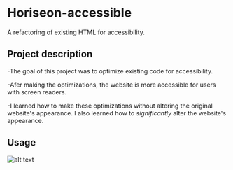 # Horiseon-accessible
A refactoring of existing HTML for accessibility.

## Project description
-The goal of this project was to optimize existing code for accessibility.

-Afer making the optimizations, the website is more accessible for users with screen readers.

-I learned how to make these optimizations without altering the original website's appearance. I also learned how to *significantly* alter the website's appearance.

## Usage
![alt text](assets/images/HoriSEOn-screenshot.png)